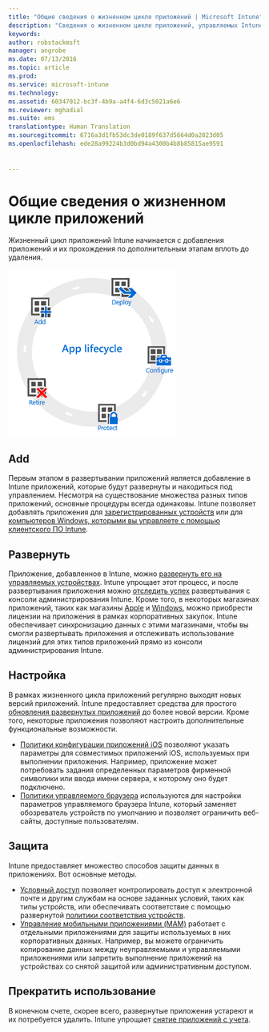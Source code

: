 ```yaml
---
title: "Общие сведения о жизненном цикле приложений | Microsoft Intune"
description: "Сведения о жизненном цикле приложений, управляемых Intune, начиная с добавления вплоть до прекращения использования."
keywords: 
author: robstackmsft
manager: angrobe
ms.date: 07/13/2016
ms.topic: article
ms.prod: 
ms.service: microsoft-intune
ms.technology: 
ms.assetid: 60347012-bc3f-4b9a-a4f4-6d3c5021a6e6
ms.reviewer: mghadial
ms.suite: ems
translationtype: Human Translation
ms.sourcegitcommit: 6716a3d1fb53dc3de0189f637d5664d0a2023d05
ms.openlocfilehash: ede28a99224b3d0bd94a4300b4b8b85815ae9591


---
```


# Общие сведения о жизненном цикле приложений

Жизненный цикл приложений Intune начинается с добавления приложений и их прохождения по дополнительным этапам вплоть до удаления.

![Жизненный цикл приложений](./media/app-lifecycle.png "the Intune app lifecycle")

## Add

Первым этапом в развертывании приложений является добавление в Intune приложений, которые будут развернуты и находиться под управлением. Несмотря на существование множества разных типов приложений, основные процедуры всегда одинаковы. Intune позволяет добавлять приложения для [зарегистрированных устройств](add-apps-for-mobile-devices-in-microsoft-intune.md) или для [компьютеров Windows, которыми вы управляете с помощью клиентского ПО Intune](add-apps-for-windows-pcs-in-microsoft-intune.md).

## Развернуть

Приложение, добавленное в Intune, можно [развернуть его на управляемых устройствах](deploy-apps.md). Intune упрощает этот процесс, и после развертывания приложения можно [отследить успех](monitor-apps-in-microsoft-intune.md) развертывания с консоли администрирования Intune. Кроме того, в некоторых магазинах приложений, таких как магазины [Apple](manage-ios-apps-you-purchased-through-a-volume-purchase-program-with-microsoft-intune.md) и [Windows](manage-apps-you-purchased-from-the-windows-store-for-business-with-microsoft-intune.md), можно приобрести лицензии на приложения в рамках корпоративных закупок. Intune обеспечивает синхронизацию данных с этими магазинами, чтобы вы смогли развертывать приложения и отслеживать использование лицензий для этих типов приложений прямо из консоли администрирования Intune.

## Настройка

В рамках жизненного цикла приложений регулярно выходят новых версий приложений. Intune предоставляет средства для простого [обновления развернутых приложений](update-apps-using-microsoft-intune.md) до более новой версии. Кроме того, некоторые приложения позволяют настроить дополнительные функциональные возможности.
- [Политики конфигурации приложений iOS](configure-ios-apps-with-mobile-app-configuration-policies-in-microsoft-intune.md) позволяют указать параметры для совместимых приложений iOS, используемых при выполнении приложения. Например, приложение может потребовать задания определенных параметров фирменной символики или ввода имени сервера, к которому оно будет подключено.
- [Политики управляемого браузера](manage-internet-access-using-managed-browser-policies.md) используются для настройки параметров управляемого браузера Intune, который заменяет обозреватель устройств по умолчанию и позволяет ограничить веб-сайты, доступные пользователям.

## Защита

Intune предоставляет множество способов защиты данных в приложениях. Вот основные методы.
- [Условный доступ](restrict-access-to-email-and-o365-services-with-microsoft-intune.md) позволяет контролировать доступ к электронной почте и другим службам на основе заданных условий, таких как типы устройств, или обеспечивать соответствие с помощью развернутой [политики соответствия устройств](introduction-to-device-compliance-policies-in-microsoft-intune.md).
- [Управление мобильными приложениями (MAM)](protect-app-data-using-mobile-app-management-policies-with-microsoft-intune.md) работает с отдельными приложениями для защиты используемых в них корпоративных данных. Например, вы можете ограничить копирование данных между неуправляемыми и управляемыми приложениями или запретить выполнение приложений на устройствах со снятой защитой или административным доступом.

## Прекратить использование

В конечном счете, скорее всего, развернутые приложения устареют и их потребуется удалить. Intune упрощает [снятие приложений с учета](retire-apps-using-microsoft-intune.md).



<!--HONumber=Jul16_HO4-->


